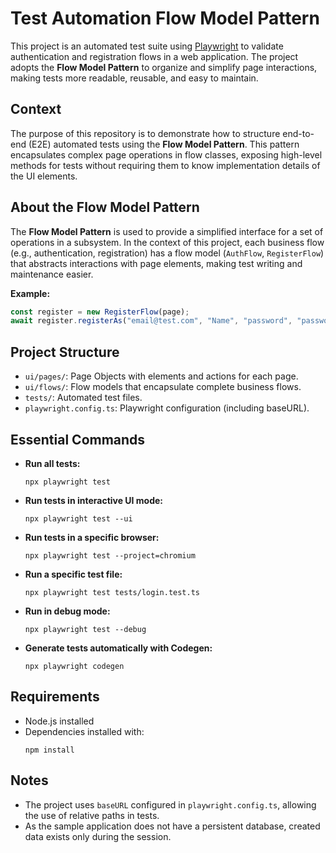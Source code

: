 # Test Automation Flow Model Pattern

This project is an automated test suite using [Playwright](https://playwright.dev/) to validate authentication and registration flows in a web application. The project adopts the **Flow Model Pattern** to organize and simplify page interactions, making tests more readable, reusable, and easy to maintain.

## Context

The purpose of this repository is to demonstrate how to structure end-to-end (E2E) automated tests using the **Flow Model Pattern**. This pattern encapsulates complex page operations in flow classes, exposing high-level methods for tests without requiring them to know implementation details of the UI elements.

## About the Flow Model Pattern

The **Flow Model Pattern** is used to provide a simplified interface for a set of operations in a subsystem. In the context of this project, each business flow (e.g., authentication, registration) has a flow model (`AuthFlow`, `RegisterFlow`) that abstracts interactions with page elements, making test writing and maintenance easier.

**Example:**
```typescript
const register = new RegisterFlow(page);
await register.registerAs("email@test.com", "Name", "password", "password");
```

## Project Structure

- `ui/pages/`: Page Objects with elements and actions for each page.
- `ui/flows/`: Flow models that encapsulate complete business flows.
- `tests/`: Automated test files.
- `playwright.config.ts`: Playwright configuration (including baseURL).

## Essential Commands

- **Run all tests:**
  ```
  npx playwright test
  ```

- **Run tests in interactive UI mode:**
  ```
  npx playwright test --ui
  ```

- **Run tests in a specific browser:**
  ```
  npx playwright test --project=chromium
  ```

- **Run a specific test file:**
  ```
  npx playwright test tests/login.test.ts
  ```

- **Run in debug mode:**
  ```
  npx playwright test --debug
  ```

- **Generate tests automatically with Codegen:**
  ```
  npx playwright codegen
  ```

## Requirements

- Node.js installed
- Dependencies installed with:
  ```
  npm install
  ```

## Notes

- The project uses `baseURL` configured in `playwright.config.ts`, allowing the use of relative paths in tests.
- As the sample application does not have a persistent database, created data exists only during the session.

